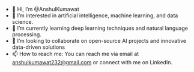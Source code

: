 - 👋 Hi, I’m @AnshulKumawat
- 👀 I’m interested in artificial intelligence, machine learning, and data science.
- 🌱 I’m currently learning deep learning techniques and natural language processing.
- 💞️ I’m looking to collaborate on open-source AI projects and innovative data-driven solutions
- 📫 How to reach me: You can reach me via email at anshulkumawat232@gmail.com or connect with me on LinkedIn.



<!---
AnshulKumawat1/AnshulKumawat1 is a ✨ special ✨ repository because its `README.md` (this file) appears on your GitHub profile.
You can click the Preview link to take a look at your changes.
--->
